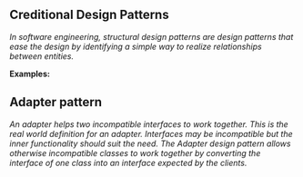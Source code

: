 ## Creditional Design Patterns
*In software engineering, structural design patterns are design patterns that ease the design by identifying a simple way to realize relationships between entities.*

**Examples:**
## Adapter pattern
*An adapter helps two incompatible interfaces to work together. This is the real world definition for an adapter. Interfaces may be incompatible but the inner functionality should suit the need. The Adapter design pattern allows otherwise incompatible classes to work together by converting the interface of one class into an interface expected by the clients.*
